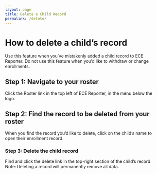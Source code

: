 ```yaml
---
layout: page
title: Delete a Child Record
permalink: /delete/
---
```


# How to delete a child’s record
Use this feature when you’ve mistakenly added a child record to ECE Reporter. Do not use this feature when you’d like to withdraw or change enrollments.

## Step 1: Navigate to your roster
Click the Roster link in the top left of ECE Reporter, in the menu below the logo.

## Step 2: Find the record to be deleted from your roster
When you find the record you’d like to delete, click on the child’s name to open their enrollment record.


### Step 3: Delete the child record
Find and click the delete link in the top-right section of the child’s record.
Note: Deleting a record will permanently remove all data.

